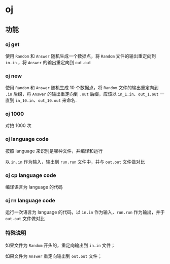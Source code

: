 # oj

## 功能

### oj get

使用 `Random` 和 `Answer` 随机生成一个数据点，将 `Random` 文件的输出重定向到 `in.in` ，将 `Answer` 的输出重定向到 `out.out`

### oj new

使用 `Random` 和 `Answer` 随机生成 10 个数据点，将 `Random` 文件的输出重定向到 `.in` 后缀，将 `Answer` 的输出重定向到 `.out` 后缀，应该以 `in_1.in`、`out_1.out` 一直到 `in_10.in`、`out_10.out` 来命名.

### oj 1000

对拍 1000 次

### oj language code

按照 language 来识别是哪种文件，并编译和运行

以 `in.in` 作为输入，输出到 `run.run` 文件中，并与 `out.out` 文件做对比

### oj cp language code

编译语言为 language 的代码

### oj rn language code

运行一次语言为 language 的代码，以 `in.in` 作为输入，`run.run` 作为输出，并于 `out.out` 文件做对比

### 特殊说明

如果文件为 `Random` 开头的，重定向输出到 `in.in` 文件；

如果文件为 `Answer` 重定向输出到 `out.out` 文件；


